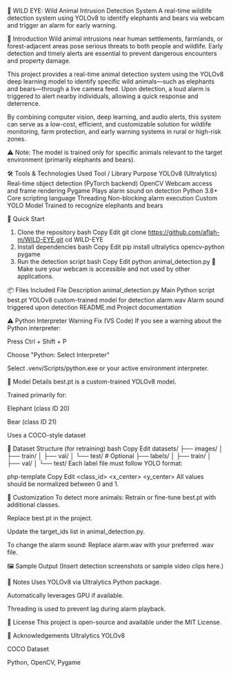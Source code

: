 🐘 WILD EYE: Wild Animal Intrusion Detection System
A real-time wildlife detection system using YOLOv8 to identify elephants and bears via webcam and trigger an alarm for early warning.

📖 Introduction
Wild animal intrusions near human settlements, farmlands, or forest-adjacent areas pose serious threats to both people and wildlife. Early detection and timely alerts are essential to prevent dangerous encounters and property damage.

This project provides a real-time animal detection system using the YOLOv8 deep learning model to identify specific wild animals—such as elephants and bears—through a live camera feed. Upon detection, a loud alarm is triggered to alert nearby individuals, allowing a quick response and deterrence.

By combining computer vision, deep learning, and audio alerts, this system can serve as a low-cost, efficient, and customizable solution for wildlife monitoring, farm protection, and early warning systems in rural or high-risk zones.

⚠️ Note: The model is trained only for specific animals relevant to the target environment (primarily elephants and bears).

🛠️ Tools & Technologies Used
Tool / Library	Purpose
YOLOv8 (Ultralytics)	Real-time object detection (PyTorch backend)
OpenCV	Webcam access and frame rendering
Pygame	Plays alarm sound on detection
Python 3.8+	Core scripting language
Threading	Non-blocking alarm execution
Custom YOLO Model	Trained to recognize elephants and bears

🚀 Quick Start
1. Clone the repository
bash
Copy
Edit
git clone https://github.com/aflah-m/WILD-EYE.git
cd WILD-EYE
2. Install dependencies
bash
Copy
Edit
pip install ultralytics opencv-python pygame
3. Run the detection script
bash
Copy
Edit
python animal_detection.py
🎥 Make sure your webcam is accessible and not used by other applications.

📦 Files Included
File	Description
animal_detection.py	Main Python script
best.pt	YOLOv8 custom-trained model for detection
alarm.wav	Alarm sound triggered upon detection
README.md	Project documentation

⚠️ Python Interpreter Warning Fix (VS Code)
If you see a warning about the Python interpreter:

Press Ctrl + Shift + P

Choose "Python: Select Interpreter"

Select .venv/Scripts/python.exe or your active environment interpreter.

🧠 Model Details
best.pt is a custom-trained YOLOv8 model.

Trained primarily for:

Elephant (class ID 20)

Bear (class ID 21)

Uses a COCO-style dataset

📁 Dataset Structure (for retraining)
bash
Copy
Edit
datasets/
├── images/
│   ├── train/
│   ├── val/
│   └── test/         # Optional
├── labels/
│   ├── train/
│   ├── val/
│   └── test/
Each label file must follow YOLO format:

php-template
Copy
Edit
<class_id> <x_center> <y_center> <width> <height>
All values should be normalized between 0 and 1.

🔧 Customization
To detect more animals:
Retrain or fine-tune best.pt with additional classes.

Replace best.pt in the project.

Update the target_ids list in animal_detection.py.

To change the alarm sound:
Replace alarm.wav with your preferred .wav file.

🖼️ Sample Output
(Insert detection screenshots or sample video clips here.)

📌 Notes
Uses YOLOv8 via Ultralytics Python package.

Automatically leverages GPU if available.

Threading is used to prevent lag during alarm playback.

📜 License
This project is open-source and available under the MIT License.

🙏 Acknowledgements
Ultralytics YOLOv8

COCO Dataset

Python, OpenCV, Pygame

